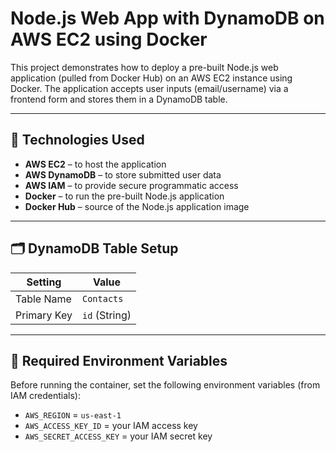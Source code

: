 # Node.js Web App with DynamoDB on AWS EC2 using Docker

This project demonstrates how to deploy a pre-built Node.js web application (pulled from Docker Hub) on an AWS EC2 instance using Docker. The application accepts user inputs (email/username) via a frontend form and stores them in a DynamoDB table.

---

## 🔧 Technologies Used

- **AWS EC2** – to host the application
- **AWS DynamoDB** – to store submitted user data
- **AWS IAM** – to provide secure programmatic access
- **Docker** – to run the pre-built Node.js application
- **Docker Hub** – source of the Node.js application image

---

## 🗂️ DynamoDB Table Setup

| Setting       | Value     |
|---------------|-----------|
| Table Name    | `Contacts`|
| Primary Key   | `id` (String)|

---

## 🔐 Required Environment Variables

Before running the container, set the following environment variables (from IAM credentials):

- `AWS_REGION` = `us-east-1`
- `AWS_ACCESS_KEY_ID` = your IAM access key
- `AWS_SECRET_ACCESS_KEY` = your IAM secret key


